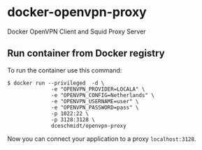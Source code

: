 # docker-openvpn-proxy
Docker OpenVPN Client and Squid Proxy Server

## Run container from Docker registry
To run the container use this command:

```
$ docker run --privileged  -d \
              -e "OPENVPN_PROVIDER=LOCALA" \
              -e "OPENVPN_CONFIG=Netherlands" \
              -e "OPENVPN_USERNAME=user" \
              -e "OPENVPN_PASSWORD=pass" \
              -p 1022:22 \
              -p 3128:3128 \
              dceschmidt/openvpn-proxy
```

Now you can connect your application to a proxy `localhost:3128`.

